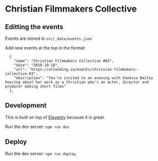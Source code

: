 # Christian Filmmakers Collective

## Editting the events

Events are stored in `src/_data/events.json`

Add new events at the top in the format:

```
  {
    "name": "Christian Filmmakers Collective #03",
    "date": "2018-10-18",
    "url": "https://attending.io/events/christian-filmmakers-collective-03",
    "description": "You're invited to an evening with Vanessa Bailey hearing about her work as a Christian who's an actor, director and producer making short films"
  },
```

## Development

This is built on top of [Eleventy](https://www.11ty.io) because it is great.

Run the dev server: `npm run dev`

## Deploy

Run the dev server: `npm run deploy`
